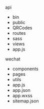 api

- bin
- public
- QRCodes
- routes
- sass
- views
- app.js

wechat

- components
- pages
- utils
- app.js
- app.json
- app.wxss
- sitemap.json